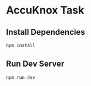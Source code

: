 # AccuKnox Task

## Install Dependencies
```bash
npm install 
```

## Run Dev Server
```bash
npm run dev
```
